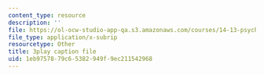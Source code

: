 ```yaml
---
content_type: resource
description: ''
file: https://ol-ocw-studio-app-qa.s3.amazonaws.com/courses/14-13-psychology-and-economics-spring-2020/1eb9757879c65382949f9ec211542968_szy8tLyFS-Q.vtt
file_type: application/x-subrip
resourcetype: Other
title: 3play caption file
uid: 1eb97578-79c6-5382-949f-9ec211542968
---
```

